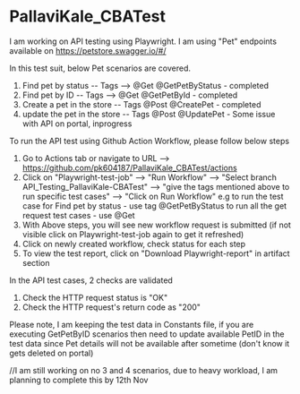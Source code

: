 # PallaviKale_CBATest

I am working on API testing using Playwright. I am using "Pet" endpoints available on https://petstore.swagger.io/#/

In this test suit, below Pet scenarios are covered.
1. Find pet by status -- Tags --> @Get @GetPetByStatus - completed 
2. Find pet by ID -- Tags --> @Get @GetPetById - completed 
3. Create a pet in the store -- Tags @Post @CreatePet - completed
4. update the pet in the store -- Tags @Post @UpdatePet - Some issue with API on portal, inprogress


To run the API test using Github Action Workflow, please follow below steps
1. Go to Actions tab or navigate to URL --> https://github.com/pk604187/PallaviKale_CBATest/actions
2. Click on "Playwright-test-job" --> "Run Workflow" --> "Select branch API_Testing_PallaviKale-CBATest" --> "give the tags mentioned above to run specific test cases" --> "Click on Run Workflow"
e.g to run the test case for Find pet by status - use tag @GetPetByStatus 
to run all the get request test cases - use @Get
3. With Above steps, you will see new workflow request is submitted (if not visible click on Playwright-test-job again to get it refreshed)
4. Click on newly created workflow, check status for each step
5. To view the test report, click on "Download Playwright-report" in artifact section


In the API test cases, 2 checks are validated 
1. Check the HTTP request status is "OK"
2. Check the HTTP request's return code as "200"


Please note, I am keeping the test data in Constants file, if you are executing GetPetByID scenarios then need to update available PetID in the test data since Pet details will not be available after sometime (don't know it gets deleted on portal)

//I am still working on no 3 and 4 scenarios, due to heavy workload, I am planning to complete this by 12th Nov
